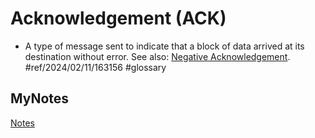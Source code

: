 # Acknowledgement (ACK)
- A type of message sent to indicate that a block of data arrived at its destination without error. See also: [Negative Acknowledgement](negative-acknowledgement.md). #ref/2024/02/11/163156 #glossary
## MyNotes
[Notes](mynotes/acknowledgement-notes.md)
